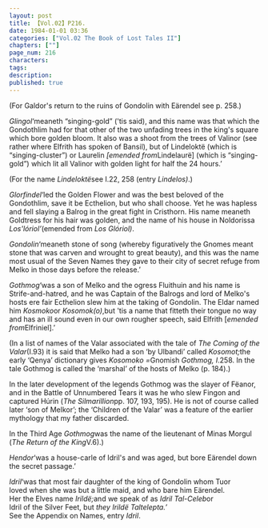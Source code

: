 ```yaml
---
layout: post
title: 【Vol.02】P216.
date: 1984-01-01 03:36
categories: ["Vol.02 The Book of Lost Tales II"]
chapters: [""]
page_num: 216
characters: 
tags: 
description: 
published: true
---
```


<p style="text-indent: 0;">
(For Galdor's return to the ruins of Gondolin with Eärendel see p. 258.)
</p>

<I>Glingol</I>‘meaneth “singing-gold” ('tis said), and this name was that which the Gondothlim had for that other of the two unfading trees in the king's square which bore golden bloom. It also was a shoot from the trees of Valinor (see rather where Elfrith has spoken of Bansil), but of Lindeloktë (which is “singing-cluster”) or Laurelin <I>[emended from</I>Lindelaurë] (which is “singing-gold”) which lit all Valinor with golden light for half the 24 hours.’

(For the name <I>Lindeloktë</I>see I.22, 258 (entry <I>Lindelos)</I>.)

<I>Glorfindel</I>‘led the Golden Flower and was the best beloved of the Gondothlim, save it be Ecthelion, but who shall choose. Yet he was hapless and fell slaying a Balrog in the great fight in Cristhorn. His name meaneth Goldtress for his hair was golden, and the name of his house in Noldorissa <I>Los'lóriol’</I>(emended from <I>Los Glóriol)</I>.

<I>Gondolin</I>‘meaneth stone of song (whereby figuratively the Gnomes meant stone that was carven and wrought to great beauty), and this was the name most usual of the Seven Names they gave to their city of secret refuge from Melko in those days before the release.’

<I>Gothmog</I>‘was a son of Melko and the ogress Fluithuin and his name is Strife-and-hatred, and he was Captain of the Balrogs and lord of Melko's hosts ere fair Ecthelion slew him at the taking of Gondolin. The Eldar named him <I>Kosmoko</I>or <I>Kosomok(o)</I>,but 'tis a name that fitteth their tongue no way and has an ill sound even in our own rougher speech, said Elfrith [<I>emended from</I>Elfriniel].’

(In a list of names of the Valar associated with the tale of <I>The Coming of the Valar</I>(I.93) it is said that Melko had a son ‘by Ulbandi’ called <I>Kosomot;</I>the early ‘Qenya’ dictionary gives <I>Kosomoko =</I>Gnomish <I>Gothmog, I</I>.258. In the tale Gothmog is called the ‘marshal’ of the hosts of Melko (p. 184).)

In the later development of the legends Gothmog was the slayer of Fëanor, and in the Battle of Unnumbered Tears it was he who slew Fingon and captured Húrin (<I>The Silmarillion</I>pp. 107, 193, 195). He is not of course called later ‘son of Melkor’; the ‘Children of the Valar’ was a feature of the earlier mythology that my father discarded.

In the Third Age <I>Gothmog</I>was the name of the lieutenant of Minas Morgul (<I>The Return of the King</I>V.6).)

<I>Hendor</I>‘was a house-carle of Idril's and was aged, but bore Eärendel down the secret passage.’

<I>Idril</I>‘was that most fair daughter of the king of Gondolin whom Tuor<BR>loved when she was but a little maid, and who bare him Eärendel.<BR>Her the Elves name <I>Irildë;</I>and we speak of as <I>Idril Tal-Celeb</I>or<BR>Idril of the Silver Feet, but <I>they Irildë Taltelepta.’<BR></I>See the Appendix on Names, entry <I>Idril</I>.

